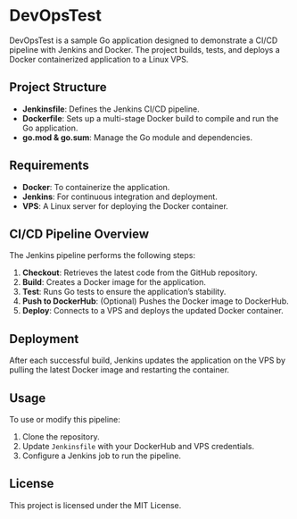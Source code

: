 # DevOpsTest

DevOpsTest is a sample Go application designed to demonstrate a CI/CD pipeline with Jenkins and Docker. The project builds, tests, and deploys a Docker containerized application to a Linux VPS.

## Project Structure

- **Jenkinsfile**: Defines the Jenkins CI/CD pipeline.
- **Dockerfile**: Sets up a multi-stage Docker build to compile and run the Go application.
- **go.mod & go.sum**: Manage the Go module and dependencies.

## Requirements

- **Docker**: To containerize the application.
- **Jenkins**: For continuous integration and deployment.
- **VPS**: A Linux server for deploying the Docker container.

## CI/CD Pipeline Overview

The Jenkins pipeline performs the following steps:

1. **Checkout**: Retrieves the latest code from the GitHub repository.
2. **Build**: Creates a Docker image for the application.
3. **Test**: Runs Go tests to ensure the application’s stability.
4. **Push to DockerHub**: (Optional) Pushes the Docker image to DockerHub.
5. **Deploy**: Connects to a VPS and deploys the updated Docker container.

## Deployment

After each successful build, Jenkins updates the application on the VPS by pulling the latest Docker image and restarting the container.

## Usage

To use or modify this pipeline:

1. Clone the repository.
2. Update `Jenkinsfile` with your DockerHub and VPS credentials.
3. Configure a Jenkins job to run the pipeline.

## License

This project is licensed under the MIT License.
